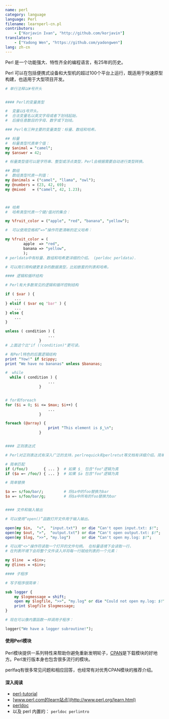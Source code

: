 ```yaml
---
name: perl
category: language
language: Perl
filename: learnperl-cn.pl
contributors:
    - ["Korjavin Ivan", "http://github.com/korjavin"]
translators:
    - ["Yadong Wen", "https://github.com/yadongwen"]
lang: zh-cn
---
```


Perl 是一个功能强大、特性齐全的编程语言，有25年的历史。

Perl 可以在包括便携式设备和大型机的超过100个平台上运行，既适用于快速原型构建，也适用于大型项目开发。

```perl
# 单行注释以#号开头


#### Perl的变量类型

#  变量以$号开头。
#  合法变量名以英文字母或者下划线起始，
#  后接任意数目的字母、数字或下划线。

### Perl有三种主要的变量类型：标量、数组和哈希。

## 标量
#  标量类型代表单个值：
my $animal = "camel";
my $answer = 42;

# 标量类型值可以是字符串、整型或浮点类型，Perl会根据需要自动进行类型转换。

## 数组
#  数组类型代表一列值：
my @animals = ("camel", "llama", "owl");
my @numbers = (23, 42, 69);
my @mixed   = ("camel", 42, 1.23);



## 哈希
#  哈希类型代表一个键/值对的集合：

my %fruit_color = ("apple", "red", "banana", "yellow");

#  可以使用空格和“=>”操作符更清晰的定义哈希：

my %fruit_color = (
        apple  => "red",
        banana => "yellow",
        );
# perldata中有标量、数组和哈希更详细的介绍。 (perldoc perldata).

# 可以用引用构建更复杂的数据类型，比如嵌套的列表和哈希。

#### 逻辑和循环结构

# Perl有大多数常见的逻辑和循环控制结构

if ( $var ) {
    ...
} elsif ( $var eq 'bar' ) {
    ...
} else {
    ...
}

unless ( condition ) {
                   ...
               }
# 上面这个比"if (!condition)"更可读。

# 有Perl特色的后置逻辑结构
print "Yow!" if $zippy;
print "We have no bananas" unless $bananas;

#  while
  while ( condition ) {
                   ...
               }


# for和foreach
for ($i = 0; $i <= $max; $i++) {
                   ...
               }

foreach (@array) {
                   print "This element is $_\n";
               }


#### 正则表达式

# Perl对正则表达式有深入广泛的支持，perlrequick和perlretut等文档有详细介绍。简单来说：

# 简单匹配
if (/foo/)       { ... }  # 如果 $_ 包含"foo"逻辑为真
if ($a =~ /foo/) { ... }  # 如果 $a 包含"foo"逻辑为真

# 简单替换

$a =~ s/foo/bar/;         # 将$a中的foo替换为bar
$a =~ s/foo/bar/g;        # 将$a中所有的foo替换为bar


#### 文件和输入输出

# 可以使用“open()”函数打开文件用于输入输出。

open(my $in,  "<",  "input.txt")  or die "Can't open input.txt: $!";
open(my $out, ">",  "output.txt") or die "Can't open output.txt: $!";
open(my $log, ">>", "my.log")     or die "Can't open my.log: $!";

# 可以用"<>"操作符读取一个打开的文件句柄。 在标量语境下会读取一行，
# 在列表环境下会将整个文件读入并将每一行赋给列表的一个元素：

my $line  = <$in>;
my @lines = <$in>;

#### 子程序

# 写子程序很简单：

sub logger {
    my $logmessage = shift;
    open my $logfile, ">>", "my.log" or die "Could not open my.log: $!";
    print $logfile $logmessage;
}

# 现在可以像内置函数一样调用子程序：

logger("We have a logger subroutine!");
```

#### 使用Perl模块

Perl模块提供一系列特性来帮助你避免重新发明轮子，[CPAN](http://www.cpan.org/)是下载模块的好地方。Perl发行版本身也包含很多流行的模块。

perlfaq有很多常见问题和相应回答，也经常有对优秀CPAN模块的推荐介绍。

#### 深入阅读

- [perl-tutorial](http://perl-tutorial.org/)
- [www.perl.com的learn站点](http://www.perl.org/learn.html)
- [perldoc](http://perldoc.perl.org/)
- 以及 perl 内置的： `perldoc perlintro`
